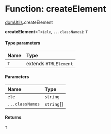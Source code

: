 # Function: createElement

[domUtils](/en/auto-docs/editor/modules/domUtils.md).createElement

**createElement**<`T`>(`ele`, `...classNames`): `T`

#### Type parameters

| Name | Type |
| :------ | :------ |
| `T` | extends `HTMLElement` |

#### Parameters

| Name | Type |
| :------ | :------ |
| `ele` | `string` |
| `...classNames` | `string`\[] |

#### Returns

`T`
